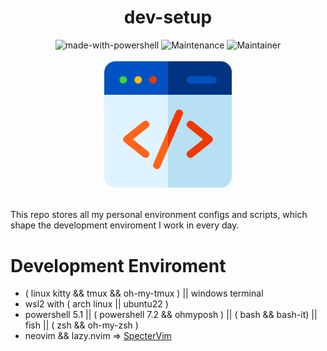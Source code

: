 <div align="center">
    <h1>dev-setup</h1>
    <img src="https://img.shields.io/badge/Made%20with-Powershell-1f425f.svg" alt="made-with-powershell">
    <img src="https://img.shields.io/badge/Maintained%3F-yes-green.svg" alt="Maintenance">
    <img src="https://img.shields.io/badge/Maintainer-Ky9oss-red" alt="Maintainer">
    <br>
    <br>
    <img src="img/code.png" alt="" width="203.5" height="203.5">
    <br>
    <br>
</div>

This repo stores all my personal environment configs and scripts, which shape the development enviroment I work in every day.

# Development Enviroment

- ( linux kitty && tmux && oh-my-tmux ) || windows terminal
- wsl2 with ( arch linux || ubuntu22 )
- powershell 5.1 || ( powershell 7.2 && ohmyposh ) || ( bash && bash-it) || fish || ( zsh && oh-my-zsh )
- neovim && lazy.nvim => [SpecterVim](https://github.com/Ky9oss/SpecterVim)